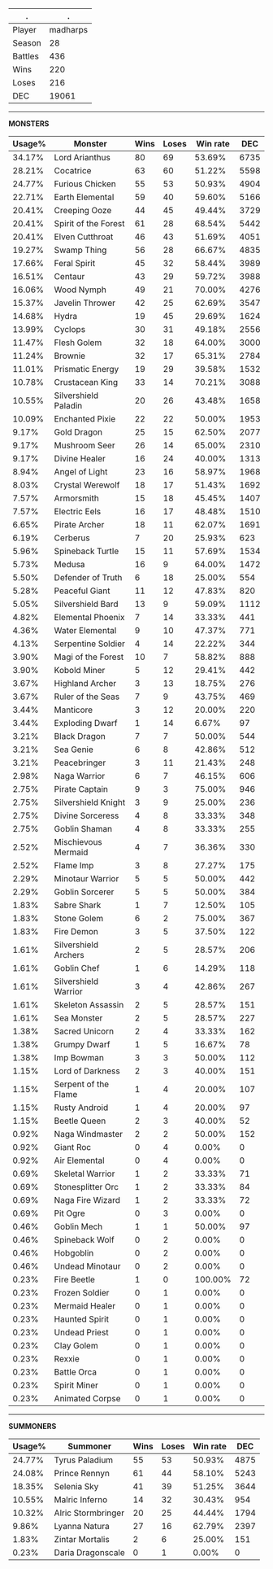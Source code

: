 .|.
|-|-
Player|madharps
Season|28
Battles|436
Wins|220
Loses|216
DEC|19061

---
**MONSTERS**

Usage%|Monster|Wins|Loses|Win rate|DEC|
-|-|-|-|-|-|
34.17%|Lord Arianthus|80|69|53.69%|6735|
28.21%|Cocatrice|63|60|51.22%|5598|
24.77%|Furious Chicken|55|53|50.93%|4904|
22.71%|Earth Elemental|59|40|59.60%|5166|
20.41%|Creeping Ooze|44|45|49.44%|3729|
20.41%|Spirit of the Forest|61|28|68.54%|5442|
20.41%|Elven Cutthroat|46|43|51.69%|4051|
19.27%|Swamp Thing|56|28|66.67%|4835|
17.66%|Feral Spirit|45|32|58.44%|3989|
16.51%|Centaur|43|29|59.72%|3988|
16.06%|Wood Nymph|49|21|70.00%|4276|
15.37%|Javelin Thrower|42|25|62.69%|3547|
14.68%|Hydra|19|45|29.69%|1624|
13.99%|Cyclops|30|31|49.18%|2556|
11.47%|Flesh Golem|32|18|64.00%|3000|
11.24%|Brownie|32|17|65.31%|2784|
11.01%|Prismatic Energy|19|29|39.58%|1532|
10.78%|Crustacean King|33|14|70.21%|3088|
10.55%|Silvershield Paladin|20|26|43.48%|1658|
10.09%|Enchanted Pixie|22|22|50.00%|1953|
9.17%|Gold Dragon|25|15|62.50%|2077|
9.17%|Mushroom Seer|26|14|65.00%|2310|
9.17%|Divine Healer|16|24|40.00%|1313|
8.94%|Angel of Light|23|16|58.97%|1968|
8.03%|Crystal Werewolf|18|17|51.43%|1692|
7.57%|Armorsmith|15|18|45.45%|1407|
7.57%|Electric Eels|16|17|48.48%|1510|
6.65%|Pirate Archer|18|11|62.07%|1691|
6.19%|Cerberus|7|20|25.93%|623|
5.96%|Spineback Turtle|15|11|57.69%|1534|
5.73%|Medusa|16|9|64.00%|1472|
5.50%|Defender of Truth|6|18|25.00%|554|
5.28%|Peaceful Giant|11|12|47.83%|820|
5.05%|Silvershield Bard|13|9|59.09%|1112|
4.82%|Elemental Phoenix|7|14|33.33%|441|
4.36%|Water Elemental|9|10|47.37%|771|
4.13%|Serpentine Soldier|4|14|22.22%|344|
3.90%|Magi of the Forest|10|7|58.82%|888|
3.90%|Kobold Miner|5|12|29.41%|442|
3.67%|Highland Archer|3|13|18.75%|276|
3.67%|Ruler of the Seas|7|9|43.75%|469|
3.44%|Manticore|3|12|20.00%|220|
3.44%|Exploding Dwarf|1|14|6.67%|97|
3.21%|Black Dragon|7|7|50.00%|544|
3.21%|Sea Genie|6|8|42.86%|512|
3.21%|Peacebringer|3|11|21.43%|248|
2.98%|Naga Warrior|6|7|46.15%|606|
2.75%|Pirate Captain|9|3|75.00%|946|
2.75%|Silvershield Knight|3|9|25.00%|236|
2.75%|Divine Sorceress|4|8|33.33%|348|
2.75%|Goblin Shaman|4|8|33.33%|255|
2.52%|Mischievous Mermaid|4|7|36.36%|330|
2.52%|Flame Imp|3|8|27.27%|175|
2.29%|Minotaur Warrior|5|5|50.00%|442|
2.29%|Goblin Sorcerer|5|5|50.00%|384|
1.83%|Sabre Shark|1|7|12.50%|105|
1.83%|Stone Golem|6|2|75.00%|367|
1.83%|Fire Demon|3|5|37.50%|122|
1.61%|Silvershield Archers|2|5|28.57%|206|
1.61%|Goblin Chef|1|6|14.29%|118|
1.61%|Silvershield Warrior|3|4|42.86%|267|
1.61%|Skeleton Assassin|2|5|28.57%|151|
1.61%|Sea Monster|2|5|28.57%|227|
1.38%|Sacred Unicorn|2|4|33.33%|162|
1.38%|Grumpy Dwarf|1|5|16.67%|78|
1.38%|Imp Bowman|3|3|50.00%|112|
1.15%|Lord of Darkness|2|3|40.00%|151|
1.15%|Serpent of the Flame|1|4|20.00%|107|
1.15%|Rusty Android|1|4|20.00%|97|
1.15%|Beetle Queen|2|3|40.00%|52|
0.92%|Naga Windmaster|2|2|50.00%|152|
0.92%|Giant Roc|0|4|0.00%|0|
0.92%|Air Elemental|0|4|0.00%|0|
0.69%|Skeletal Warrior|1|2|33.33%|71|
0.69%|Stonesplitter Orc|1|2|33.33%|84|
0.69%|Naga Fire Wizard|1|2|33.33%|72|
0.69%|Pit Ogre|0|3|0.00%|0|
0.46%|Goblin Mech|1|1|50.00%|97|
0.46%|Spineback Wolf|0|2|0.00%|0|
0.46%|Hobgoblin|0|2|0.00%|0|
0.46%|Undead Minotaur|0|2|0.00%|0|
0.23%|Fire Beetle|1|0|100.00%|72|
0.23%|Frozen Soldier|0|1|0.00%|0|
0.23%|Mermaid Healer|0|1|0.00%|0|
0.23%|Haunted Spirit|0|1|0.00%|0|
0.23%|Undead Priest|0|1|0.00%|0|
0.23%|Clay Golem|0|1|0.00%|0|
0.23%|Rexxie|0|1|0.00%|0|
0.23%|Battle Orca|0|1|0.00%|0|
0.23%|Spirit Miner|0|1|0.00%|0|
0.23%|Animated Corpse|0|1|0.00%|0|

---
**SUMMONERS**

Usage%|Summoner|Wins|Loses|Win rate|DEC|
-|-|-|-|-|-|
24.77%|Tyrus Paladium|55|53|50.93%|4875|
24.08%|Prince Rennyn|61|44|58.10%|5243|
18.35%|Selenia Sky|41|39|51.25%|3644|
10.55%|Malric Inferno|14|32|30.43%|954|
10.32%|Alric Stormbringer|20|25|44.44%|1794|
9.86%|Lyanna Natura|27|16|62.79%|2397|
1.83%|Zintar Mortalis|2|6|25.00%|151|
0.23%|Daria Dragonscale|0|1|0.00%|0|
